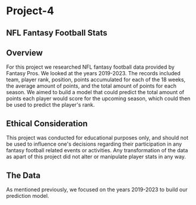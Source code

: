 # Project-4
## NFL Fantasy Football Stats
## Overview
For this project we researched NFL fantasy football data provided by Fantasy Pros. We looked at the years 2019-2023. The records included team, player rank, position, points accumulated for each of the 18 weeks, the average amount of points, and the total amount of points for each season. We aimed to build a model that could predict the total amount of points each player would score for the upcoming season, which could then be used to predict the player's rank.
## Ethical Consideration
This project was conducted for educational purposes only, and should not be used to influence one's decisions regarding their participation in any fantasy football related events or activities. Any transformation of the data as apart of this project did not alter or manipulate player stats in any way.
## The Data
As mentioned previously, we focused on the years 2019-2023 to build our prediction model.

